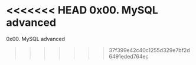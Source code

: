 <<<<<<< HEAD
0x00. MySQL advanced 
=======
0x00. MySQL advanced
>>>>>>> 37f399e42c40c1255d329e7bf2d6491eded764ec
